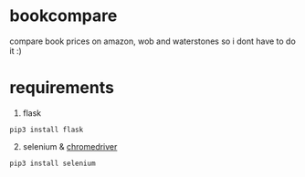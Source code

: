 # bookcompare
compare book prices on amazon, wob and waterstones so i dont have to do it :)


# requirements
1. flask 

```
pip3 install flask
```

2. selenium & [chromedriver](https://chromedriver.chromium.org/downloads "chromedriver")

```
pip3 install selenium
```
